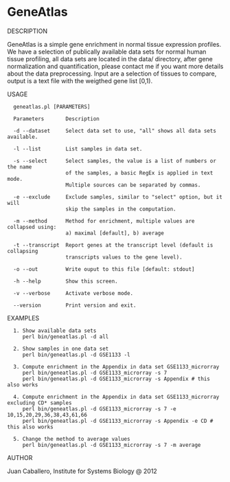 GeneAtlas
=========

DESCRIPTION

GeneAtlas is a simple gene enrichment in normal tissue expression profiles.
We have a selection of publically available data sets for normal human tissue profiling, all data sets are located in the data/ directory, after gene normalization and quantification, please contact me if you want more details about the data preprocessing.
Input are a selection of tissues to compare, output is a text file with the 
weigthed gene list [0,1).

USAGE

      geneatlas.pl [PARAMETERS]
      
      Parameters       Description
      
      -d --dataset     Select data set to use, "all" shows all data sets available.
      
      -l --list        List samples in data set.
      
      -s --select      Select samples, the value is a list of numbers or the name 
                       of the samples, a basic RegEx is applied in text mode. 
                       Multiple sources can be separated by commas.
      
      -e --exclude     Exclude samples, similar to "select" option, but it will
                       skip the samples in the computation.
      
      -m --method      Method for enrichment, multiple values are collapsed using:
                       a) maximal [default], b) average
      
      -t --transcript  Report genes at the transcript level (default is collapsing
                       transcripts values to the gene level).
      
      -o --out         Write ouput to this file [default: stdout]
      
      -h --help        Show this screen.
      
      -v --verbose     Activate verbose mode.
      
      --version        Print version and exit.

EXAMPLES

      1. Show available data sets
         perl bin/geneatlas.pl -d all
      
      2. Show samples in one data set
         perl bin/geneatlas.pl -d GSE1133 -l
      
      3. Compute enrichment in the Appendix in data set GSE1133_microrray
         perl bin/geneatlas.pl -d GSE1133_microrray -s 7
         perl bin/geneatlas.pl -d GSE1133_microrray -s Appendix # this also works
      
      4. Compute enrichment in the Appendix in data set GSE1133_microrray excluding CD* samples 
         perl bin/geneatlas.pl -d GSE1133_microrray -s 7 -e 10,15,20,29,36,38,43,61,66
         perl bin/geneatlas.pl -d GSE1133_microrray -s Appendix -e CD # this also works
      
      5. Change the method to average values
         perl bin/geneatlas.pl -d GSE1133_microrray -s 7 -m average

AUTHOR

Juan Caballero, Institute for Systems Biology @ 2012

